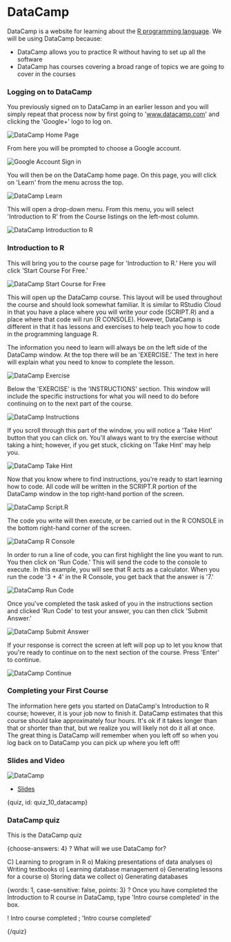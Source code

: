 # DataCamp

DataCamp is a website for learning about the [R programming language](https://www.r-project.org/). We will be using DataCamp because: 

* DataCamp allows you to practice R without having to set up all the software
* DataCamp has courses covering a broad range of topics we are going to cover in the courses 

### Logging on to DataCamp

You previously signed on to DataCamp in an earlier lesson and you will simply repeat that process now by first going to 'www.datacamp.com' and clicking the 'Google+' logo to log on. 

![DataCamp Home Page](images/10_datacamp/10_cdsintro_datacamp-1.png)

From here you will be prompted to choose a Google account.

![Google Account Sign in](images/10_datacamp/10_cdsintro_datacamp-2.png)

You will then be on the DataCamp home page. On this page, you will click on 'Learn' from the menu across the top.

![DataCamp Learn](images/10_datacamp/10_cdsintro_datacamp-3.png)

This will open a drop-down menu. From this menu, you will select 'Introduction to R' from the Course listings on the left-most column.

![DataCamp Introduction to R](images/10_datacamp/10_cdsintro_datacamp-4.png)

### Introduction to R

This will bring you to the course page for 'Introduction to R.' Here you will click 'Start Course For Free.'

![DataCamp Start Course for Free](images/10_datacamp/10_cdsintro_datacamp-5.png)

This will open up the DataCamp course. This layout will be used throughout the course and should look somewhat familiar. It is similar to RStudio Cloud in that you have a place where you will write your code (SCRIPT.R) and a place where that code will run (R CONSOLE). However, DataCamp is different in that it has lessons and exercises to help teach you how to code in the programming language R. 

The information you need to learn will always be on the left side of the DataCamp window. At the top there will be an 'EXERCISE.' The text in here will explain what you need to know to complete the lesson.

![DataCamp Exercise](images/10_datacamp/10_cdsintro_datacamp-6.png)

Below the 'EXERCISE' is the 'INSTRUCTIONS' section. This window will include the specific instructions for what you will need to do before continuing on to the next part of the course.

![DataCamp Instructions](images/10_datacamp/10_cdsintro_datacamp-7.png)

If you scroll through this part of the window, you will notice a 'Take Hint' button that you can click on. You'll always want to try the exercise without taking a hint; however, if you get stuck, clicking on 'Take Hint' may help you.

![DataCamp Take Hint](images/10_datacamp/10_cdsintro_datacamp-8.png)

Now that you know where to find instructions, you're ready to start learning how to code. All code will be written in the SCRIPT.R portion of the DataCamp window in the top right-hand portion of the screen. 

![DataCamp Script.R](images/10_datacamp/10_cdsintro_datacamp-9.png)

The code you write will then execute, or be carried out in the R CONSOLE in the bottom right-hand corner of the screen. 

![DataCamp R Console](images/10_datacamp/10_cdsintro_datacamp-10.png)

In order to run a line of code, you can first highlight the line you want to run. You then click on 'Run Code.' This will send the code to the console to execute. In this example, you will see that R acts as a calculator. When you run the code '3 + 4' in the R Console, you get back that the answer is '7.'

![DataCamp Run Code](images/10_datacamp/10_cdsintro_datacamp-11.png)

Once you've completed the task asked of you in the instructions section and clicked 'Run Code' to test your answer, you can then click 'Submit Answer.'

![DataCamp Submit Answer](images/10_datacamp/10_cdsintro_datacamp-12.png)

If your response is correct the screen at left will pop up to let you know that you're ready to continue on to the next section of the course. Press 'Enter' to continue.

![DataCamp Continue](images/10_datacamp/10_cdsintro_datacamp-13.png)

### Completing your First Course

The information here gets you started on DataCamp's Introduction to R course; however, it is your job now to finish it. DataCamp estimates that this course should take approximately four hours. It's ok if it takes longer than that or shorter than that, but we realize you will likely not do it all at once. The great thing is DataCamp will remember when you left off so when you log back on to DataCamp you can pick up where you left off!


### Slides and Video

![DataCamp](https://www.youtube.com/watch?v=9gZNwvRIqxo)

* [Slides](https://docs.google.com/presentation/d/1Kgpmw00v_OjhhXkf_ULGV4pWIJjNuu3Sukmd2aqbHUk/edit?usp=sharing)



{quiz, id: quiz_10_datacamp}

### DataCamp quiz

This is the DataCamp quiz

{choose-answers: 4}
? What will we use DataCamp for?

C) Learning to program in R
o) Making presentations of data analyses
o) Writing textbooks
o) Learning database management
o) Generating lessons for a course
o) Storing data we collect
o) Generating databases


{words: 1, case-sensitive: false, points: 3}
? Once you have completed the Introduction to R course in DataCamp, type 'Intro course completed' in the box.

! Intro course completed ; 'Intro course completed' 

{/quiz}